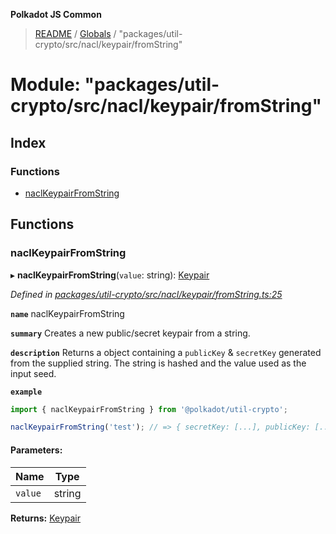 **Polkadot JS Common**

> [README](../README.md) / [Globals](../globals.md) / "packages/util-crypto/src/nacl/keypair/fromString"

# Module: "packages/util-crypto/src/nacl/keypair/fromString"

## Index

### Functions

* [naclKeypairFromString](_packages_util_crypto_src_nacl_keypair_fromstring_.md#naclkeypairfromstring)

## Functions

### naclKeypairFromString

▸ **naclKeypairFromString**(`value`: string): [Keypair](../interfaces/_packages_util_crypto_src_types_.keypair.md)

*Defined in [packages/util-crypto/src/nacl/keypair/fromString.ts:25](https://github.com/polkadot-js/common/blob/dd1220ac/packages/util-crypto/src/nacl/keypair/fromString.ts#L25)*

**`name`** naclKeypairFromString

**`summary`** Creates a new public/secret keypair from a string.

**`description`** 
Returns a object containing a `publicKey` & `secretKey` generated from the supplied string. The string is hashed and the value used as the input seed.

**`example`** 
<BR>

```javascript
import { naclKeypairFromString } from '@polkadot/util-crypto';

naclKeypairFromString('test'); // => { secretKey: [...], publicKey: [...] }
```

#### Parameters:

Name | Type |
------ | ------ |
`value` | string |

**Returns:** [Keypair](../interfaces/_packages_util_crypto_src_types_.keypair.md)
